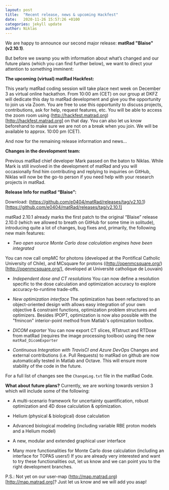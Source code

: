 ```yaml
---
layout: post
title:  "Recent release, news & upcoming Hackfest"
date:   2020-11-26 15:57:26 +0100
categories: jekyll update
author: Niklas
---
```


We are happy to announce our second major release: **matRad "Blaise" (v2.10.1)**.

But before we swamp you with information about what’s changed and our future plans (which you can find further below), we want to direct your attention to something imminent:

 

**The upcoming (virtual) matRad Hackfest:**

This yearly matRad coding session will take place next week on December 3 as virtual online hackathon. From 10:00 am (CET) on our group at DKFZ will dedicate this day to matRad development and give you the opportunity to join us via Zoom. You are free to use this opportunity to discuss projects, contributions, ask for help, request features, etc. You will be able to access the zoom room using (http://hackfest.matrad.org) [http://hackfest.matrad.org] on that day. You can also let us know beforehand to make sure we are not on a break when you join. We will be available to approx. 10:00 pm (CET).

 

And now for the remaining release information and news…

 

**Changes in the development team:**

Previous matRad chief developer Mark passed on the baton to Niklas. While Mark is still involved in the development of matRad and you will occasionally find him contributing and replying to inquiries on GitHub, Niklas will now be the go-to person if you need help with your research projects in matRad.

 

**Release Info for matRad “Blaise”:**

Download: (https://github.com/e0404/matRad/releases/tag/v2.10.1) [https://github.com/e0404/matRad/releases/tag/v2.10.1]

matRad 2.10.1 already marks the first patch to the original “Blaise” release 2.10.0 (which we allowed to breath on GitHub for some time in solitude), introducing quite a lot of changes, bug fixes and, primarily, the following new main features:

- _Two open source Monte Carlo dose calculation engines have been integrated_

You can now call ompMC for photons (developed at the Pontifical Catholic University of Chile), and MCsquare for protons ((http://openmcsquare.org/) [http://openmcsquare.org/], developed at Université catholique de Louvain)


- _Independent dose and CT resolutions_
You can now define a resolution specific to the dose calculation and optimization accuracy to explore accuracy-to-runtime trade-offs.

- _New optimization interface_
The optimization has been refactored to an object-oriented design with allows easy integration of your own objective & constraint functions, optimization problem structures and optimizers. Besides IPOPT, optimization is now also possible with the "fmincon" interior-point method from Matlab's optimization toolbox.

- _DICOM exporter_
You can now export CT slices, RTstruct and RTDose from matRad (requires the image processing toolbox) using the new ```matRad_DicomExporter```

- _Continuous Integration with TravisCI and Azure DevOps_
Changes and external contributions (i.e. Pull Requests) to matRad on github are now automatically tested in Matlab and Octave. This will ensure more stability of the code in the future.

For a full list of changes see the ```ChangeLog.txt``` file in the matRad Code.

 

**What about future plans?**
Currently, we are working towards version 3 which will include some of the following:

- A multi-scenario framework for uncertainty quantification, robust optimization and 4D dose calculation & optimization.

- Helium (physical & biological) dose calculation

- Advanced biological modeling (including variable RBE proton models and a Helium model)

- A new, modular and extended graphical user interface

- Many more functionalities for Monte Carlo dose calculation (including an interface for TOPAS users!)
If you are already very interested and want to try these functionalities out, let us know and we can point you to the right development branches.


P.S.:
Not yet on our user-map (http://map.matrad.org)[http://map.matrad.org]? Just let us know and we will add you asap!  
